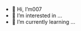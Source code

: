 - 👋 Hi, I’m007
- 👀 I’m interested in ...
- 🌱 I’m currently learning ...

<!---
2294466409/2294466409 is a ✨ special ✨ repository because its `README.md` (this file) appears on your GitHub profile.
You can click the Preview link to take a look at your changes.
--->
